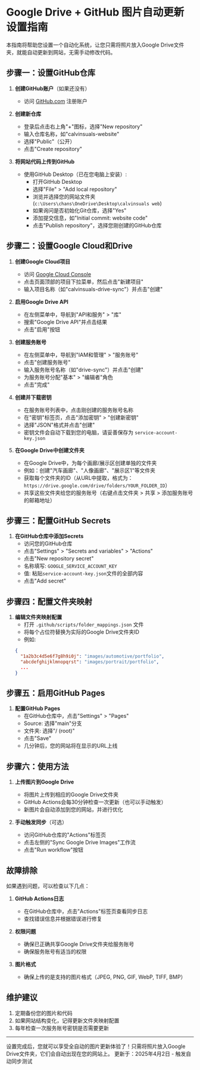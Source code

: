 # Google Drive + GitHub 图片自动更新设置指南

本指南将帮助您设置一个自动化系统，让您只需将照片放入Google Drive文件夹，就能自动更新到网站，无需手动修改代码。

## 步骤一：设置GitHub仓库

1. **创建GitHub账户**（如果还没有）
   - 访问 [GitHub.com](https://github.com) 注册账户

2. **创建新仓库**
   - 登录后点击右上角"+"图标，选择"New repository"
   - 输入仓库名称，如"calvinsuals-website"
   - 选择"Public"（公开）
   - 点击"Create repository"

3. **将网站代码上传到GitHub**
   - 使用GitHub Desktop（已在您电脑上安装）:
     - 打开GitHub Desktop
     - 选择"File" > "Add local repository"
     - 浏览并选择您的网站文件夹 (`c:\Users\chans\OneDrive\Desktop\calvinsuals web`)
     - 如果询问是否初始化Git仓库，选择"Yes"
     - 添加提交信息，如"Initial commit: website code"
     - 点击"Publish repository"，选择您刚创建的GitHub仓库

## 步骤二：设置Google Cloud和Drive

1. **创建Google Cloud项目**
   - 访问 [Google Cloud Console](https://console.cloud.google.com)
   - 点击页面顶部的项目下拉菜单，然后点击"新建项目"
   - 输入项目名称（如"calvinsuals-drive-sync"）并点击"创建"

2. **启用Google Drive API**
   - 在左侧菜单中，导航到"API和服务" > "库"
   - 搜索"Google Drive API"并点击结果
   - 点击"启用"按钮

3. **创建服务账号**
   - 在左侧菜单中，导航到"IAM和管理" > "服务账号"
   - 点击"创建服务账号"
   - 输入服务账号名称（如"drive-sync"）并点击"创建"
   - 为服务账号分配"基本" > "编辑者"角色
   - 点击"完成"

4. **创建并下载密钥**
   - 在服务账号列表中，点击刚创建的服务账号名称
   - 在"密钥"标签页，点击"添加密钥" > "创建新密钥"
   - 选择"JSON"格式并点击"创建"
   - 密钥文件会自动下载到您的电脑，请妥善保存为 `service-account-key.json`

5. **在Google Drive中创建文件夹**
   - 在Google Drive中，为每个画廊/展示区创建单独的文件夹
   - 例如：创建"汽车画廊"、"人像画廊"、"展示区1"等文件夹
   - 获取每个文件夹的ID（从URL中提取，格式为：`https://drive.google.com/drive/folders/YOUR_FOLDER_ID`）
   - 共享这些文件夹给您的服务账号（右键点击文件夹 > 共享 > 添加服务账号的邮箱地址）

## 步骤三：配置GitHub Secrets

1. **在GitHub仓库中添加Secrets**
   - 访问您的GitHub仓库
   - 点击"Settings" > "Secrets and variables" > "Actions"
   - 点击"New repository secret"
   - 名称填写: `GOOGLE_SERVICE_ACCOUNT_KEY`
   - 值: 粘贴`service-account-key.json`文件的全部内容
   - 点击"Add secret"

## 步骤四：配置文件夹映射

1. **编辑文件夹映射配置**
   - 打开 `.github/scripts/folder_mappings.json` 文件
   - 将每个占位符替换为实际的Google Drive文件夹ID
   - 例如:
   ```json
   {
     "1a2b3c4d5e6f7g8h9i0j": "images/automotive/portfolio",
     "abcdefghijklmnopqrst": "images/portrait/portfolio",
     ...
   }
   ```

## 步骤五：启用GitHub Pages

1. **配置GitHub Pages**
   - 在GitHub仓库中，点击"Settings" > "Pages"
   - Source: 选择"main"分支
   - 文件夹: 选择"/ (root)"
   - 点击"Save"
   - 几分钟后，您的网站将在显示的URL上线

## 步骤六：使用方法

1. **上传图片到Google Drive**
   - 将图片上传到相应的Google Drive文件夹
   - GitHub Actions会每30分钟检查一次更新（也可以手动触发）
   - 新图片会自动添加到您的网站，并进行优化

2. **手动触发同步**（可选）
   - 访问GitHub仓库的"Actions"标签页
   - 点击左侧的"Sync Google Drive Images"工作流
   - 点击"Run workflow"按钮

## 故障排除

如果遇到问题，可以检查以下几点：

1. **GitHub Actions日志**
   - 在GitHub仓库中，点击"Actions"标签页查看同步日志
   - 查找错误信息并根据错误进行修复

2. **权限问题**
   - 确保已正确共享Google Drive文件夹给服务账号
   - 确保服务账号有适当的权限

3. **图片格式**
   - 确保上传的是支持的图片格式（JPEG, PNG, GIF, WebP, TIFF, BMP）

## 维护建议

1. 定期备份您的图片和代码
2. 如果网站结构变化，记得更新文件夹映射配置
3. 每年检查一次服务账号密钥是否需要更新

---

设置完成后，您就可以享受全自动的图片更新体验了！只需将照片放入Google Drive文件夹，它们会自动出现在您的网站上。
更新于：2025年4月2日 - 触发自动同步测试
